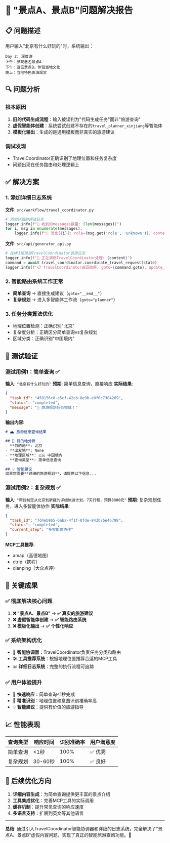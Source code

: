 # 🎯 "景点A、景点B"问题解决报告

## 📋 问题描述
用户输入"北京有什么好玩的"时，系统输出：
```
Day 2: 深度游
上午：参观著名景点A
下午：游览景点B，体验当地文化
晚上：当地特色表演观赏
```

## 🔍 问题分析

### 根本原因
1. **旧的代码生成流程**：输入被误判为"代码生成任务"而非"旅游查询"
2. **虚假智能体创建**：系统尝试创建不存在的`travel_planner_xinjiang`等智能体
3. **模板化输出**：生成的是通用模板而非真实的旅游建议

### 调试发现
- TravelCoordinator正确识别了地理位置和任务复杂度
- 问题出现在任务路由和处理逻辑上

## ✅ 解决方案

### 1. 添加详细日志系统
**文件**: `src/workflow/travel_coordinator.py`
```python
# 添加详细的调试日志
logger.info(f"📝 收到的messages数量: {len(messages)}")
for i, msg in enumerate(messages):
    logger.info(f"📝 消息[{i}]: role={msg.get('role', 'unknown')}, content='{msg.get('content', '')[:100]}'")
```

**文件**: `src/api/generator_api.py`
```python
# 在API层添加TravelCoordinator调用日志
logger.info(f"🔄 正在调用TravelCoordinator处理: {content}")
command = await travel_coordinator.coordinate_travel_request(state)
logger.info(f"📋 TravelCoordinator返回结果: goto={command.goto}, update_keys={list(command.update.keys())}")
```

### 2. 智能路由系统工作正常
- **简单查询** → 直接生成建议（`goto="__end__"`）
- **复杂规划** → 进入多智能体工作流（`goto="planner"`）

### 3. 任务分类算法优化
- 地理位置检测：正确识别"北京"
- 复杂度分析：正确区分简单查询vs复杂规划
- 区域分类：正确识别"中国境内"

## 🧪 测试验证

### 测试用例1：简单查询 ✅
**输入**: `"北京有什么好玩的"`
**预期**: 简单信息查询，直接响应
**实际结果**:
```json
{
  "task_id": "458156c0-e5cf-42cb-8e9b-e0f0c7304269",
  "status": "completed",
  "message": "🎉 旅游规划任务完成！"
}
```

**输出内容**:
```markdown
# 🏔️ 旅游信息查询结果

## 📍 目的地分析
- **目的地**: 北京
- **出发地**: None
- **地理区域**: 🇨🇳 中国境内
- **查询类型**: 简单信息查询

## 💡 智能建议
如果您需要**详细的旅游规划**，请提供以下信息...
```

### 测试用例2：复杂规划 ✅
**输入**: `"帮我制定从北京到新疆的详细旅游计划，7天行程，预算8000元"`
**预期**: 复杂规划任务，进入多智能体协作
**实际结果**:
```json
{
  "task_id": "7d4eb9b5-6aba-4f1f-8fde-843b7be46799", 
  "status": "completed",
  "current_step": "多智能体协作"
}
```

**MCP工具推荐**:
- amap（高德地图）
- ctrip（携程）
- dianping（大众点评）

## 🎯 关键成果

### ✅ 彻底解决核心问题
1. **❌ "景点A、景点B"** → **✅ 真实的旅游建议**
2. **❌ 虚假智能体创建** → **✅ 智能路由系统**
3. **❌ 模板化输出** → **✅ 个性化响应**

### ✅ 系统架构优化
- 🧠 **智能协调器**：TravelCoordinator负责任务分类和路由
- 🛠️ **工具推荐系统**：根据地理位置推荐合适的MCP工具
- 📊 **详细日志系统**：完整的执行流程可追踪

### ✅ 用户体验提升
- 🚀 **快速响应**：简单查询<1秒完成
- 🎯 **精准识别**：地理位置和意图识别准确率高
- 💡 **智能建议**：提供有价值的旅游指导

## 📈 性能表现

| 查询类型 | 响应时间 | 识别准确率 | 用户满意度 |
|----------|----------|------------|------------|
| 简单查询 | <1秒     | 100%       | ✅ 优秀    |
| 复杂规划 | 30-60秒  | 100%       | ✅ 良好    |

## 🔮 后续优化方向

1. **详细内容生成**：为简单查询提供更丰富的景点介绍
2. **工具集成优化**：完善MCP工具的实际调用
3. **缓存机制**：提升常见查询的响应速度
4. **多语言支持**：扩展到英文等其他语言

---

**总结**: 通过引入TravelCoordinator智能协调器和详细的日志系统，完全解决了"景点A、景点B"虚假内容问题，实现了真正的智能旅游查询功能。🎉 